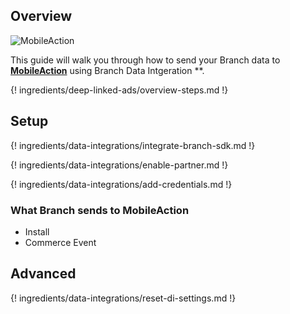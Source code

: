 ## Overview

![MobileAction](https://cdn.branch.io/branch-assets/ad-partner-manager/386574786681131050/download-1545431424695.png)

This guide will walk you through how to send your Branch data to **[MobileAction](https://www.mobileaction.co/)** using Branch Data Intgeration **.

{! ingredients/deep-linked-ads/overview-steps.md !}

## Setup

{! ingredients/data-integrations/integrate-branch-sdk.md !}

{! ingredients/data-integrations/enable-partner.md !}

{! ingredients/data-integrations/add-credentials.md !}

### What Branch sends to MobileAction

* Install
* Commerce Event

## Advanced

{! ingredients/data-integrations/reset-di-settings.md !}
